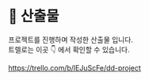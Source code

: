 # 📔 산출물

프로젝트를 진행하며 작성한 산출물 입니다.   
트렐로는 이곳 👇 에서 확인할 수 있습니다.

https://trello.com/b/lEJuScFe/dd-project